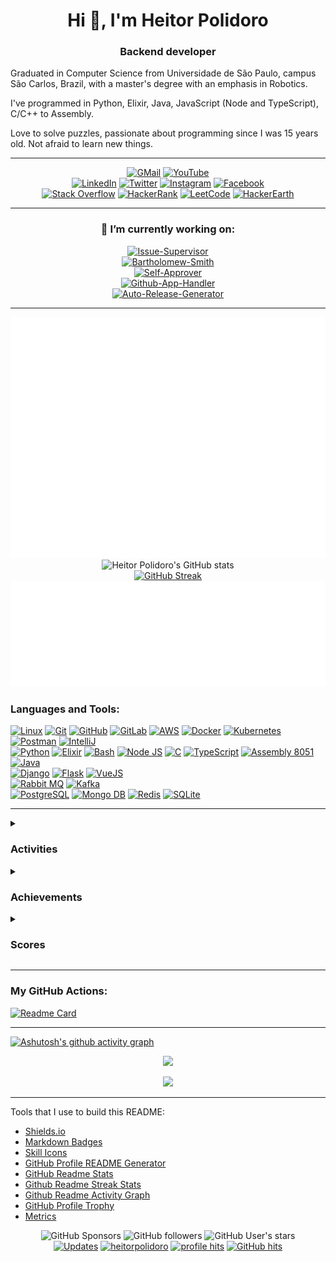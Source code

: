 <h1 align="center">Hi 👋, I'm Heitor Polidoro</h1>
<h3 align="center">Backend developer</h3>

Graduated in Computer Science from Universidade de São Paulo, campus São Carlos, Brazil, with a master's degree with an emphasis in Robotics. 

I've programmed in Python, Elixir, Java, JavaScript (Node and TypeScript), C/C++ to Assembly.

Love to solve puzzles, passionate about programming since I was 15 years old. Not afraid to learn new things.
<div align="center">

--- 
<!-- Contacts -->
[![GMail](https://img.shields.io/badge/Gmail-D14836?style=for-the-badge&logo=gmail&logoColor=white)](mailto:heitor.polidoro@gmail.com)
[![YouTube](https://img.shields.io/badge/YouTube-red?style=for-the-badge&logo=youtube&logoColor=white)](https://www.youtube.com/@heitor.polidoro)
<br>
[![LinkedIn](https://img.shields.io/badge/LinkedIn-0077B5?style=for-the-badge&logo=linkedin&logoColor=white)](https://www.linkedin.com/in/heitor-polidoro/)
[![Twitter](https://img.shields.io/badge/Twitter-1DA1F2?style=for-the-badge&logo=twitter&logoColor=white)](https://twitter.com/heitorpolidoro)
[![Instagram](https://img.shields.io/badge/Instagram-E4405F?style=for-the-badge&logo=instagram&logoColor=white)](https://instagram.com/heitorpolidoro)
[![Facebook](https://img.shields.io/badge/Facebook-1877F2?style=for-the-badge&logo=facebook&logoColor=white)](https://fb.com/heitor.polidoro)
<br>
[![Stack Overflow](https://img.shields.io/badge/stack%20overflow-FE7A16?logo=stack-overflow&logoColor=white&style=for-the-badge)](https://stackoverflow.com/users/16155315)
[![HackerRank](https://img.shields.io/badge/-Hackerrank-2EC866?style=for-the-badge&logo=HackerRank&logoColor=white)](https://www.hackerrank.com/heitor_polidoro)
[![LeetCode](https://img.shields.io/badge/LeetCode-000000?style=for-the-badge&logo=LeetCode&logoColor=#d16c06)](https://www.leetcode.com/heitorpolidoro)
[![HackerEarth](https://img.shields.io/badge/HackerEarth-%232C3454.svg?style=for-the-badge&logo=HackerEarth&logoColor=Blue)](https://www.hackerearth.com/@heitor.polidoro)
</div>

---
<!-- Trophies -->
<!--
<div align="center">

[![trophy](https://github-profile-trophy.vercel.app/?username=heitorpolidoro&theme=darkhub&row=1&column=7&no-bg=true&no-frame=true)](https://github.com/ryo-ma/github-profile-trophy)
</div>

---
-->
<!-- working_on: starts -->

<div align="center">

### 🔭 I’m currently working on:
[![Issue-Supervisor](https://img.shields.io/badge/issue--supervisor-An_App_to_synchronize_issues_between_repositories-lightgreen)](https://github.com/heitorpolidoro/issue-supervisor)<br>
[![Bartholomew-Smith](https://img.shields.io/badge/bartholomew--smith-No_description-lightgreen)](https://github.com/heitorpolidoro/bartholomew-smith)<br>
[![Self-Approver](https://img.shields.io/badge/self--approver-No_description-lightgreen)](https://github.com/heitorpolidoro/self-approver)<br>
[![Github-App-Handler](https://img.shields.io/badge/github--app--handler-A_handler_helper_to_create_Github_App_easily-lightgreen)](https://github.com/heitorpolidoro/github-app-handler)<br>
[![Auto-Release-Generator](https://img.shields.io/badge/auto--release--generator-No_description-lightgreen)](https://github.com/heitorpolidoro/auto-release-generator) 
</div>

<!-- working_on: ends -->
  <!-- - 🌱 I’m currently learning ... -->
  <!-- - 👯 I’m looking to collaborate on ... -->

---
<div align="center">

<img src="metrics/metrics.overall.svg"><br>
![Heitor Polidoro's GitHub stats](https://github-readme-stats.vercel.app/api/?username=heitorpolidoro&show_icons=true&theme=dark&show=reviews,prs_merged,prs_merged_percentage&rank_icon=github&card_width=500px&hide_border=true)<br>
[![GitHub Streak](https://github-readme-streak-stats.herokuapp.com?user=heitorpolidoro&theme=dark&date_format=M%20j%5B%2C%20Y%5D&card_width=500px&hide_border=true)](https://git.io/streak-stats)<br>
<img src="metrics/metrics.languages.svg">
</div>

### Languages and Tools:

<!-- Tools -->
[![Linux](https://skillicons.dev/icons?i=linux&theme=dark)](https://www.linux.org/)
[![Git](https://skillicons.dev/icons?i=git&theme=dark)](https://git-scm.com/)
[![GitHub](https://skillicons.dev/icons?i=github&theme=dark)](https://github.com/)
[![GitLab](https://skillicons.dev/icons?i=gitlab&theme=dark)](https://gitlab.com/)
[![AWS](https://skillicons.dev/icons?i=aws&theme=dark)](https://aws.amazon.com)
[![Docker](https://skillicons.dev/icons?i=docker&theme=dark)](https://www.docker.com/)
[![Kubernetes](https://skillicons.dev/icons?i=kubernetes&theme=dark)](https://kubernetes.io)
[![Postman](https://skillicons.dev/icons?i=postman&theme=dark)](https://postman.com)
[![IntelliJ](https://skillicons.dev/icons?i=idea&theme=dark)](https://www.jetbrains.com/idea/)
<br><!-- Languages -->
[![Python](https://skillicons.dev/icons?i=python)](https://www.python.org)
[![Elixir](https://skillicons.dev/icons?i=elixir)](https://elixir-lang.org)
[![Bash](https://skillicons.dev/icons?i=bash)](https://www.gnu.org/software/bash/)
[![Node JS](https://skillicons.dev/icons?i=nodejs)](https://nodejs.org)
[![C](https://skillicons.dev/icons?i=c,cpp)](https://www.cprogramming.com/)
[![TypeScript](https://skillicons.dev/icons?i=typescript)](https://www.typescriptlang.org)
[<img height="50" alt="Assembly 8051" src="https://as1.ftcdn.net/v2/jpg/02/75/41/16/1000_F_275411651_N0y1yQdPI33bodWKEbbPERqf8xWbzsiC.jpg">](https://www.electronicshub.org/8051-microcontroller-assembly-language-programming/)
[![Java](https://skillicons.dev/icons?i=java)](https://docs.oracle.com/javase/8/docs/technotes/guides/language/index.html)
<br><!-- Framework -->
[![Django](https://skillicons.dev/icons?i=django)](https://www.djangoproject.com/)
[![Flask](https://skillicons.dev/icons?i=flask)](https://flask.palletsprojects.com/)
[![VueJS](https://skillicons.dev/icons?i=vue)](https://vuejs.org/)
<br><!-- Messenger -->
[![Rabbit MQ](https://skillicons.dev/icons?i=kafka)](https://www.rabbitmq.com)
[![Kafka](https://skillicons.dev/icons?i=rabbitmq)](https://kafka.apache.org)
<br><!-- Database -->
[![PostgreSQL](https://skillicons.dev/icons?i=postgres)](https://www.postgresql.org)
[![Mongo DB](https://skillicons.dev/icons?i=mongo)](https://www.mongodb.com/)
[![Redis](https://skillicons.dev/icons?i=redis)](https://redis.io)
[![SQLite](https://skillicons.dev/icons?i=sqlite)](https://www.sqlite.org/)

---

<details>
<summary>

### Activities
</summary>
<div align="center">
<img src="metrics/metrics.followup.svg"><br>
<img src="metrics/metrics.activity.svg"><br>
<!-- <img src="metrics/metrics.wakatime.svg"><br> -->
<!-- <img src="metrics/metrics.projects.svg"><br> -->
</div>
</details>

<details>
<summary>

### Achievements
</summary>

<img src="metrics/metrics.achievements.svg">
</details>


<details>
<summary>

### Scores
</summary>

<img src="metrics/metrics.leetcode.svg">
<img src="metrics/metrics.stackoverflow.svg">
</details>


---
<h3 align="left">My GitHub Actions:</h3>

[![Readme Card](https://github-readme-stats.vercel.app/api/pin/?username=heitorpolidoro&repo=autocreate-pr&theme=dark)](https://github.com/heitorpolidoro/autocreate-pr)

---
[![Ashutosh's github activity graph](https://github-readme-activity-graph.vercel.app/graph?username=heitorpolidoro&theme=github-compact&area=true&hide_border=true)](https://github.com/ashutosh00710/github-readme-activity-graph)

<!-- check later
### 🔝 Top Contributed Repo
![Heitor Polidoro's GitHub Repository Contribution stats](https://github-contributor-stats.vercel.app/api?username=heitorpolidoro&limit=5&theme=dark&combine_all_yearly_contributions=true)
---
-->

<!-- check later
![heitorpolidoro github-stats](https://stats.dooboo.io/api/github-stats-advanced?login=heitorpolidoro)
---
-->
<p align="center">
<a href="https://spotify-github-profile.vercel.app/api/view?uid=12143144338&redirect=true">
  <img src="https://spotify-github-profile.vercel.app/api/view?uid=12143144338&cover_image=true&theme=natemoo-re&show_offline=false&background_color=121212&interchange=true">
</a>
</p>

<p align="center">
  <img src="https://spotify-recently-played-readme.vercel.app/api?user=12143144338&count=5">
</p>

---

Tools that I use to build this README:
- [Shields.io](https://shields.io/)
- [Markdown Badges](https://github.com/Ileriayo/markdown-badges)
- [Skill Icons](https://skillicons.dev)
- [GitHub Profile README Generator](https://rahuldkjain.github.io/gh-profile-readme-generator/)
- [GitHub Readme Stats](https://github.com/anuraghazra/github-readme-stats)
- [Github Readme Streak Stats](https://github.com/DenverCoder1/github-readme-streak-stats)
- [Github Readme Activity Graph](https://github.com/Ashutosh00710/github-readme-activity-graph)
- [GitHub Profile Trophy](https://github.com/ryo-ma/github-profile-trophy)
- [Metrics](https://github.com/lowlighter/metrics)


<div align="center">

  ![GitHub Sponsors](https://img.shields.io/github/sponsors/heitorpolidoro)
  ![GitHub followers](https://img.shields.io/github/followers/heitorpolidoro)
  ![GitHub User's stars](https://img.shields.io/github/stars/heitorpolidoro)
  <br>
  <a href="https://github.com/heitorpolidoro?tab=followers" target="_blank"><img alt="Updates" src="https://img.shields.io/badge/--000000?style=flat-square&logo=RSS&logoColor=white"></a>
  <a href="https://github.com/heitorpolidoro" target="_blank"><img alt="heitorpolidoro" src="https://badges.pufler.dev/visits/heitorpolidoro/heitorpolidoro?logo=GitHub&label=visits&color=success&logoColor=white&style=flat-square"/></a>
  <a href="https://github.com/heitorpolidoro" target="_blank"><img alt="profile hits" src="https://img.shields.io/jsdelivr/gh/hw/heitorpolidoro/heitorpolidoro?label=hits&style=flat-square"></a>
  <a href="https://github.com/heitorpolidoro/heitorpolidoro" target="_blank"><img alt="GitHub hits" src="https://img.shields.io/github/last-commit/heitorpolidoro/heitorpolidoro?label=profile%20updated&style=flat-square"></a>
</div>

